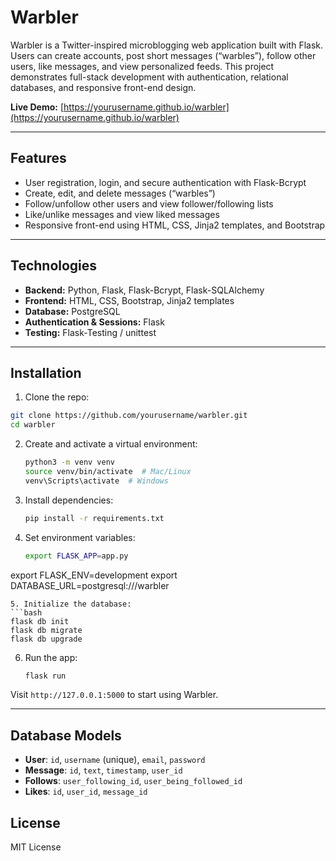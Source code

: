 # Warbler

Warbler is a Twitter-inspired microblogging web application built with Flask. Users can create accounts, post short messages (“warbles”), follow other users, like messages, and view personalized feeds. This project demonstrates full-stack development with authentication, relational databases, and responsive front-end design.

**Live Demo:** [https://yourusername.github.io/warbler](https://yourusername.github.io/warbler) 

---

## Features

- User registration, login, and secure authentication with Flask-Bcrypt  
- Create, edit, and delete messages (“warbles”)  
- Follow/unfollow other users and view follower/following lists  
- Like/unlike messages and view liked messages  
- Responsive front-end using HTML, CSS, Jinja2 templates, and Bootstrap  

---

## Technologies

- **Backend:** Python, Flask, Flask-Bcrypt, Flask-SQLAlchemy  
- **Frontend:** HTML, CSS, Bootstrap, Jinja2 templates  
- **Database:** PostgreSQL  
- **Authentication & Sessions:** Flask  
- **Testing:** Flask-Testing / unittest  

---

## Installation

1. Clone the repo:  
  ```bash
  git clone https://github.com/yourusername/warbler.git
  cd warbler
  ```
2. Create and activate a virtual environment:
   ```bash
   python3 -m venv venv
   source venv/bin/activate  # Mac/Linux
   venv\Scripts\activate  # Windows
   ```
3. Install dependencies:
   ```bash
   pip install -r requirements.txt
   ```
4. Set environment variables:
   ```bash
   export FLASK_APP=app.py
  export FLASK_ENV=development
  export DATABASE_URL=postgresql:///warbler
  ```
5. Initialize the database:
  ```bash
  flask db init
  flask db migrate
  flask db upgrade
  ```
6. Run the app:
   ```bash
   flask run
   ```

Visit `http://127.0.0.1:5000` to start using Warbler.

---

## Database Models

- **User**: `id`, `username` (unique), `email`, `password`
- **Message**: `id`, `text`, `timestamp`, `user_id`
- **Follows**: `user_following_id`, `user_being_followed_id`
- **Likes**: `id`, `user_id`, `message_id`

## License
MIT License
